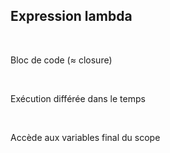 ## Expression lambda
<br>
<p>
Bloc de code (≈ closure)
</p>
<br>
<p>
Exécution différée dans le temps
</p>
<br>
<p>
Accède aux variables <span class="hljs-meta">final</span> du scope
</p>
<br>
